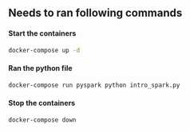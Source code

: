 ## Needs to ran following commands

#### Start the containers

```sh
docker-compose up -d
```

#### Ran the python file

```sh
docker-compose run pyspark python intro_spark.py
```
#### Stop the containers

```sh
docker-compose down
```
